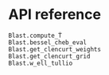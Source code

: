 # API reference

```@docs
Blast.compute_T̃
Blast.bessel_cheb_eval
Blast.get_clencurt_weights
Blast.get_clencurt_grid
Blast.w_ell_tullio
```